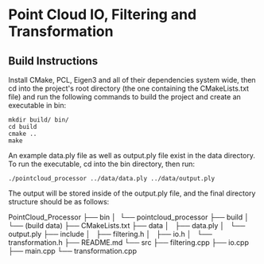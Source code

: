 # Point Cloud IO, Filtering and Transformation

## Build Instructions
Install CMake, PCL, Eigen3 and all of their 
dependencies system wide, then cd into the project's 
root directory (the one containing the CMakeLists.txt 
file) and run the following commands to build the 
project and create an executable in bin:

```
mkdir build/ bin/
cd build
cmake ..
make
```

An example data.ply file as well as output.ply file exist
in the data directory. To run the executable, cd into the
bin directory, then run:

```
./pointcloud_processor ../data/data.ply ../data/output.ply
```

The output will be stored inside of the output.ply file,
and the final directory structure should be as follows:

PointCloud_Processor
├── bin
│   └── pointcloud_processor
├── build
│   └── (build data)
├── CMakeLists.txt
├── data
│   ├── data.ply
│   └── output.ply
├── include
│   ├── filtering.h
│   ├── io.h
│   └── transformation.h
├── README.md
└── src
    ├── filtering.cpp
    ├── io.cpp
    ├── main.cpp
    └── transformation.cpp
